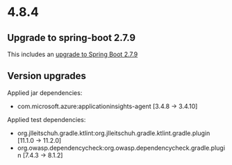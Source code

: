 # 4.8.4

## Upgrade to spring-boot 2.7.9

This includes an [upgrade to Spring Boot 2.7.9](https://github.com/spring-projects/spring-boot/releases/tag/v2.7.9)

## Version upgrades

Applied jar dependencies:
- com.microsoft.azure:applicationinsights-agent [3.4.8 -> 3.4.10]

Applied test dependencies:
- org.jlleitschuh.gradle.ktlint:org.jlleitschuh.gradle.ktlint.gradle.plugin [11.1.0 -> 11.2.0]
- org.owasp.dependencycheck:org.owasp.dependencycheck.gradle.plugin [7.4.3 -> 8.1.2]
